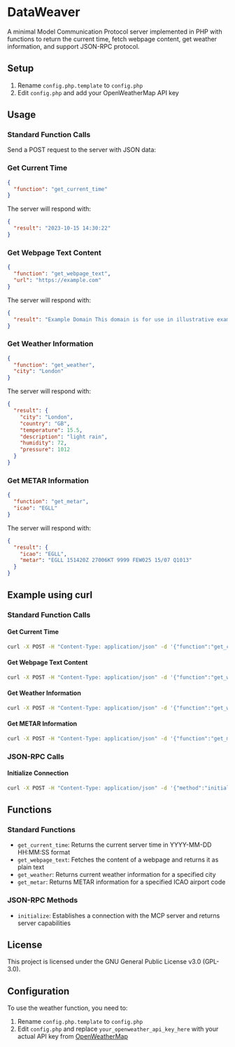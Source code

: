 # DataWeaver

A minimal Model Communication Protocol server implemented in PHP with functions to return the current time, fetch webpage content, get weather information, and support JSON-RPC protocol.

## Setup

1. Rename `config.php.template` to `config.php`
2. Edit `config.php` and add your OpenWeatherMap API key

## Usage

### Standard Function Calls

Send a POST request to the server with JSON data:

### Get Current Time
```json
{
  "function": "get_current_time"
}
```

The server will respond with:

```json
{
  "result": "2023-10-15 14:30:22"
}
```

### Get Webpage Text Content
```json
{
  "function": "get_webpage_text",
  "url": "https://example.com"
}
```

The server will respond with:

```json
{
  "result": "Example Domain This domain is for use in illustrative examples in documents..."
}
```

### Get Weather Information
```json
{
  "function": "get_weather",
  "city": "London"
}
```

The server will respond with:

```json
{
  "result": {
    "city": "London",
    "country": "GB",
    "temperature": 15.5,
    "description": "light rain",
    "humidity": 72,
    "pressure": 1012
  }
}
```

### Get METAR Information
```json
{
  "function": "get_metar",
  "icao": "EGLL"
}
```

The server will respond with:

```json
{
  "result": {
    "icao": "EGLL",
    "metar": "EGLL 151420Z 27006KT 9999 FEW025 15/07 Q1013"
  }
}
```

## Example using curl

### Standard Function Calls

#### Get Current Time
```bash
curl -X POST -H "Content-Type: application/json" -d '{"function":"get_current_time"}' http://localhost/
```

#### Get Webpage Text Content
```bash
curl -X POST -H "Content-Type: application/json" -d '{"function":"get_webpage_text","url":"https://example.com"}' http://localhost/
```

#### Get Weather Information
```bash
curl -X POST -H "Content-Type: application/json" -d '{"function":"get_weather","city":"London"}' http://localhost/
```

#### Get METAR Information
```bash
curl -X POST -H "Content-Type: application/json" -d '{"function":"get_metar","icao":"EGLL"}' http://localhost/
```

### JSON-RPC Calls

#### Initialize Connection
```bash
curl -X POST -H "Content-Type: application/json" -d '{"method":"initialize","params":{"protocolVersion":"2024-11-05","capabilities":{},"clientInfo":{"name":"chatbox-mcp-client","version":"1.0.0"}},"jsonrpc":"2.0","id":0}' http://localhost/
```

## Functions

### Standard Functions

- `get_current_time`: Returns the current server time in YYYY-MM-DD HH:MM:SS format
- `get_webpage_text`: Fetches the content of a webpage and returns it as plain text
- `get_weather`: Returns current weather information for a specified city
- `get_metar`: Returns METAR information for a specified ICAO airport code

### JSON-RPC Methods

- `initialize`: Establishes a connection with the MCP server and returns server capabilities

## License

This project is licensed under the GNU General Public License v3.0 (GPL-3.0).

## Configuration

To use the weather function, you need to:

1. Rename `config.php.template` to `config.php`
2. Edit `config.php` and replace `your_openweather_api_key_here` with your actual API key from [OpenWeatherMap](https://openweathermap.org/api)
